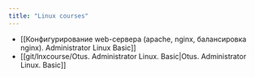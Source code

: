 ```yaml
---
title: "Linux courses"
---
```

- [[Конфигурирование web-сервера (apache, nginx, балансировка nginx). Administrator Linux Basic]]
- [[git/lnxcourse/Otus. Administrator Linux. Basic|Otus. Administrator Linux. Basic]]
